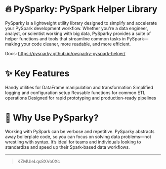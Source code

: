 # 🔥 PySparky: PySpark Helper Library
PySparky is a lightweight utility library designed to simplify and accelerate your PySpark development workflow. Whether you're a data engineer, analyst, or scientist working with big data, PySparky provides a suite of helper functions and tools that streamline common tasks in PySpark—making your code cleaner, more readable, and more efficient.

Docs: https://pysparky.github.io/pysparky-pyspark-helper/

# ✨ Key Features
Handy utilities for DataFrame manipulation and transformation
Simplified logging and configuration setup
Reusable functions for common ETL operations
Designed for rapid prototyping and production-ready pipelines
# 🚀 Why Use PySparky?
Working with PySpark can be verbose and repetitive. PySparky abstracts away boilerplate code, so you can focus on solving data problems—not wrestling with syntax. It’s ideal for teams and individuals looking to standardize and speed up their Spark-based data workflows.

---
> KZMUleLqs8XVo0Xc
